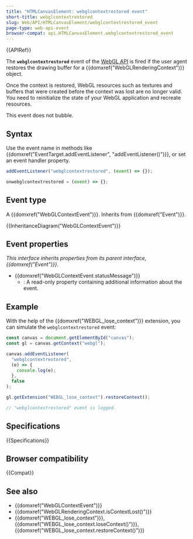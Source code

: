 ```yaml
---
title: "HTMLCanvasElement: webglcontextrestored event"
short-title: webglcontextrestored
slug: Web/API/HTMLCanvasElement/webglcontextrestored_event
page-type: web-api-event
browser-compat: api.HTMLCanvasElement.webglcontextrestored_event
---
```


{{APIRef}}

The **`webglcontextrestored`** event of the [WebGL API](/en-US/docs/Web/API/WebGL_API) is fired if the user agent restores the drawing buffer for a {{domxref("WebGLRenderingContext")}} object.

Once the context is restored, WebGL resources such as textures and buffers that were created before the context was lost are no longer valid. You need to reinitialize the state of your WebGL application and recreate resources.

This event does not bubble.

## Syntax

Use the event name in methods like {{domxref("EventTarget.addEventListener", "addEventListener()")}}, or set an event handler property.

```js
addEventListener("webglcontextrestored", (event) => {});

onwebglcontextrestored = (event) => {};
```

## Event type

A {{domxref("WebGLContextEvent")}}. Inherits from {{domxref("Event")}}.

{{InheritanceDiagram("WebGLContextEvent")}}

## Event properties

_This interface inherits properties from its parent interface, {{domxref("Event")}}._

- {{domxref("WebGLContextEvent.statusMessage")}}
  - : A read-only property containing additional information about the event.

## Example

With the help of the {{domxref("WEBGL_lose_context")}} extension, you can simulate the `webglcontextrestored` event:

```js
const canvas = document.getElementById("canvas");
const gl = canvas.getContext("webgl");

canvas.addEventListener(
  "webglcontextrestored",
  (e) => {
    console.log(e);
  },
  false
);

gl.getExtension("WEBGL_lose_context").restoreContext();

// "webglcontextrestored" event is logged.
```

## Specifications

{{Specifications}}

## Browser compatibility

{{Compat}}

## See also

- {{domxref("WebGLContextEvent")}}
- {{domxref("WebGLRenderingContext.isContextLost()")}}
- {{domxref("WEBGL_lose_context")}}, {{domxref("WEBGL_lose_context.loseContext()")}}, {{domxref("WEBGL_lose_context.restoreContext()")}}
